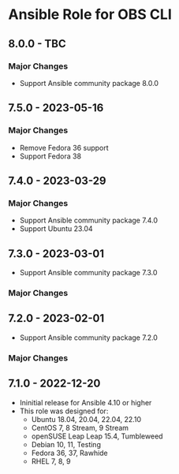 # Ansible Role for OBS CLI

## 8.0.0 - TBC

### Major Changes

-   Support Ansible community package 8.0.0

## 7.5.0 - 2023-05-16

### Major Changes

-   Remove Fedora 36 support
-   Support Fedora 38

## 7.4.0 - 2023-03-29

### Major Changes

-   Support Ansible community package 7.4.0
-   Support Ubuntu 23.04

## 7.3.0 - 2023-03-01

-   Support Ansible community package 7.3.0

### Major Changes

## 7.2.0 - 2023-02-01

-   Support Ansible community package 7.2.0

### Major Changes

## 7.1.0 - 2022-12-20

-   Ininitial release for Ansible 4.10 or higher
-   This role was designed for:
    -   Ubuntu 18.04, 20.04, 22.04, 22.10
    -   CentOS 7, 8 Stream, 9 Stream
    -   openSUSE Leap Leap 15.4, Tumbleweed
    -   Debian 10, 11, Testing
    -   Fedora 36, 37, Rawhide
    -   RHEL 7, 8, 9
